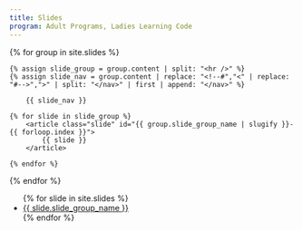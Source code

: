```yaml
---
title: Slides
program: Adult Programs, Ladies Learning Code
---
```


<main>

<section id="slide-content">

{% for group in site.slides %}

<section class="slide-group" id="slide-group-{{ group.slide_group_name | slugify }}" >

    {% assign slide_group = group.content | split: "<hr />" %}
    {% assign slide_nav = group.content | replace: "<!--#","<" | replace: "#-->",">" | split: "</nav>" | first | append: "</nav>" %}

        {{ slide_nav }}
    
    {% for slide in slide_group %}
        <article class="slide" id="{{ group.slide_group_name | slugify }}-{{ forloop.index }}">
            {{ slide }}
        </article>

    {% endfor %}
</section>

{% endfor %}

</section>

<section id="slide-navigation">
<ul>
{% for slide in site.slides %}
    <li><a href="#{{ slide.slide_group_name | slugify }}">{{ slide.slide_group_name }}</a></li>
{% endfor %}
</ul>
</section>

</main>